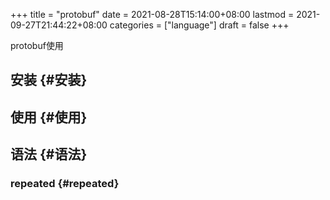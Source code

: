 +++
title = "protobuf"
date = 2021-08-28T15:14:00+08:00
lastmod = 2021-09-27T21:44:22+08:00
categories = ["language"]
draft = false
+++

protobuf使用

<!--more-->


## 安装 {#安装}


## 使用 {#使用}


## 语法 {#语法}


### repeated {#repeated}
